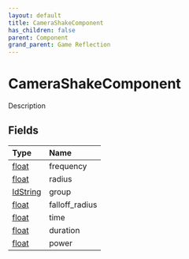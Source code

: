 ```yaml
---
layout: default
title: CameraShakeComponent
has_children: false
parent: Component
grand_parent: Game Reflection
---
```

# CameraShakeComponent
Description 

## Fields

| Type | Name |
|:----------|:--------------|
| [float](/riftbreaker-wiki/docs/game-reflection/components/float/) | frequency |
| [float](/riftbreaker-wiki/docs/game-reflection/components/float/) | radius |
| [IdString](/riftbreaker-wiki/docs/game-reflection/components/id_string/) | group |
| [float](/riftbreaker-wiki/docs/game-reflection/components/float/) | falloff_radius |
| [float](/riftbreaker-wiki/docs/game-reflection/components/float/) | time |
| [float](/riftbreaker-wiki/docs/game-reflection/components/float/) | duration |
| [float](/riftbreaker-wiki/docs/game-reflection/components/float/) | power |

